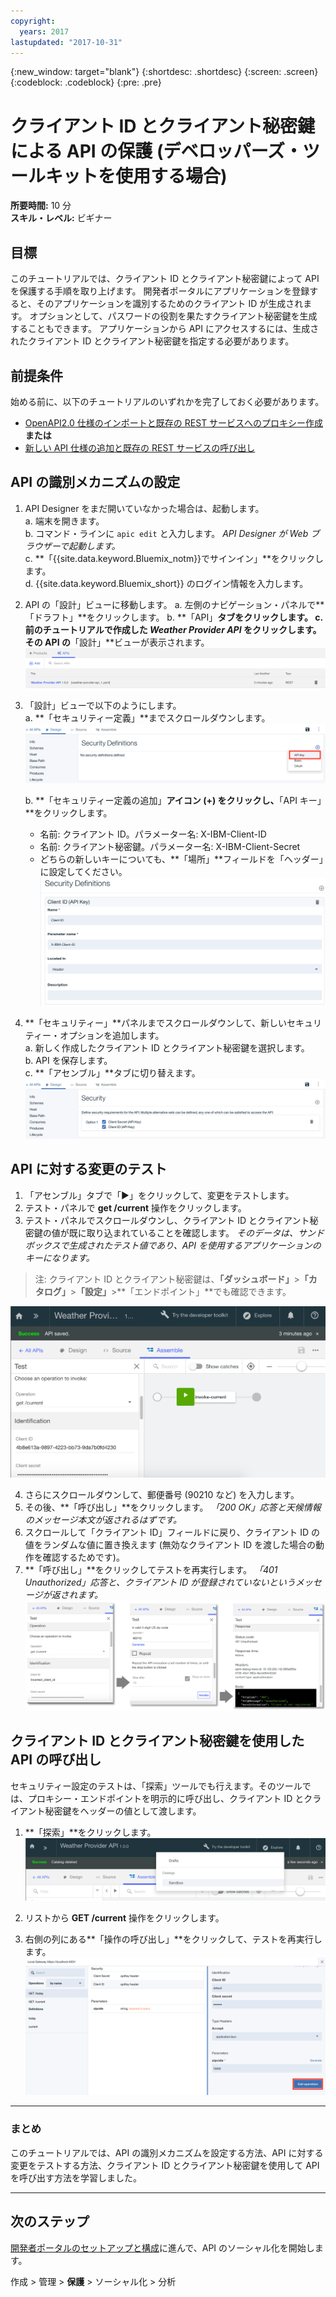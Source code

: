 ```yaml
---
copyright:
  years: 2017
lastupdated: "2017-10-31"
---
```


{:new_window: target="blank"}
{:shortdesc: .shortdesc}
{:screen: .screen}
{:codeblock: .codeblock}
{:pre: .pre}

# クライアント ID とクライアント秘密鍵による API の保護 (デベロッパーズ・ツールキットを使用する場合)


**所要時間:** 10 分  
**スキル・レベル:** ビギナー


## 目標

このチュートリアルでは、クライアント ID とクライアント秘密鍵によって API を保護する手順を取り上げます。 開発者ポータルにアプリケーションを登録すると、そのアプリケーションを識別するためのクライアント ID が生成されます。 オプションとして、パスワードの役割を果たすクライアント秘密鍵を生成することもできます。 アプリケーションから API にアクセスするには、生成されたクライアント ID とクライアント秘密鍵を指定する必要があります。


## 前提条件
始める前に、以下のチュートリアルのいずれかを完了しておく必要があります。
- [OpenAPI2.0 仕様のインポートと既存の REST サービスへのプロキシー作成](tut_rest_landing.html)
       **または**  
- [新しい API 仕様の追加と既存の REST サービスの呼び出し](tut_rest_landing.html)


## API の識別メカニズムの設定

1. API Designer をまだ開いていなかった場合は、起動します。  
   a. 端末を開きます。  
   b. コマンド・ラインに `apic edit` と入力します。 _API Designer が Web ブラウザーで起動します。_    
   c. **「{{site.data.keyword.Bluemix_notm}}でサインイン」**をクリックします。  
   d. {{site.data.keyword.Bluemix_short}} のログイン情報を入力します。  

2. API の「設計」ビューに移動します。
    a. 左側のナビゲーション・パネルで**「ドラフト」**をクリックします。 
    b. **「API」**タブをクリックします。
    c. 前のチュートリアルで作成した _Weather Provider API_ をクリックします。 その API の**「設計」**ビューが表示されます。  
    ![](images/1_goto_drafts_api.png)  

3. 「設計」ビューで以下のようにします。  
   a. **「セキュリティー定義」**までスクロールダウンします。  
    ![](images/1b.png) 

   b. **「セキュリティー定義の追加」**アイコン (+) をクリックし、**「API キー」**をクリックします。  
      - 名前: クライアント ID。パラメーター名: X-IBM-Client-ID  
      - 名前: クライアント秘密鍵。パラメーター名: X-IBM-Client-Secret  
      - どちらの新しいキーについても、**「場所」**フィールドを「ヘッダー」に設定してください。  
      ![](images/2a.png)    

4. **「セキュリティー」**パネルまでスクロールダウンして、新しいセキュリティー・オプションを追加します。  
   a. 新しく作成したクライアント ID とクライアント秘密鍵を選択します。  
   b. API を保存します。  
   c. **「アセンブル」**タブに切り替えます。  
    ![](images/3a.png) 

## API に対する変更のテスト

1. 「アセンブル」タブで「►」をクリックして、変更をテストします。
2. テスト・パネルで **get /current** 操作をクリックします。
3. テスト・パネルでスクロールダウンし、クライアント ID とクライアント秘密鍵の値が既に取り込まれていることを確認します。 _そのデータは、サンドボックスで生成されたテスト値であり、API を使用するアプリケーションのキーになります。_  
> 注: クライアント ID とクライアント秘密鍵は、**「ダッシュボード」**>**「カタログ」**>**「設定」**>**「エンドポイント」**でも確認できます。  

 ![](images/test_api_keys_1.png)

4. さらにスクロールダウンして、郵便番号 (90210 など) を入力します。 
5. その後、**「呼び出し」**をクリックします。 _「200 OK」応答と天候情報のメッセージ本文が返されるはずです。_  
6. スクロールして「クライアント ID」フィールドに戻り、クライアント ID の値をランダムな値に置き換えます (無効なクライアント ID を渡した場合の動作を確認するためです)。  
7. **「呼び出し」**をクリックしてテストを再実行します。 _「401 Unauthorized」応答と、クライアント ID が登録されていないというメッセージが返されます。_  
  ![](images/test_api_keys_3.png)  
  

## クライアント ID とクライアント秘密鍵を使用した API の呼び出し

セキュリティー設定のテストは、「探索」ツールでも行えます。そのツールでは、プロキシー・エンドポイントを明示的に呼び出し、クライアント ID とクライアント秘密鍵をヘッダーの値として渡します。


1. **「探索」**をクリックします。
    ![](images/explore_1.png)

2. リストから **GET /current** 操作をクリックします。  

3. 右側の列にある**「操作の呼び出し」**をクリックして、テストを再実行します。  
    ![](images/4.png)  
    
---

### まとめ
このチュートリアルでは、API の識別メカニズムを設定する方法、API に対する変更をテストする方法、クライアント ID とクライアント秘密鍵を使用して API を呼び出す方法を学習しました。 

---

## 次のステップ

[開発者ポータルのセットアップと構成](tut_config_dev_portal.html)に進んで、API のソーシャル化を開始します。

作成 > 管理 > **保護** > ソーシャル化 > 分析
